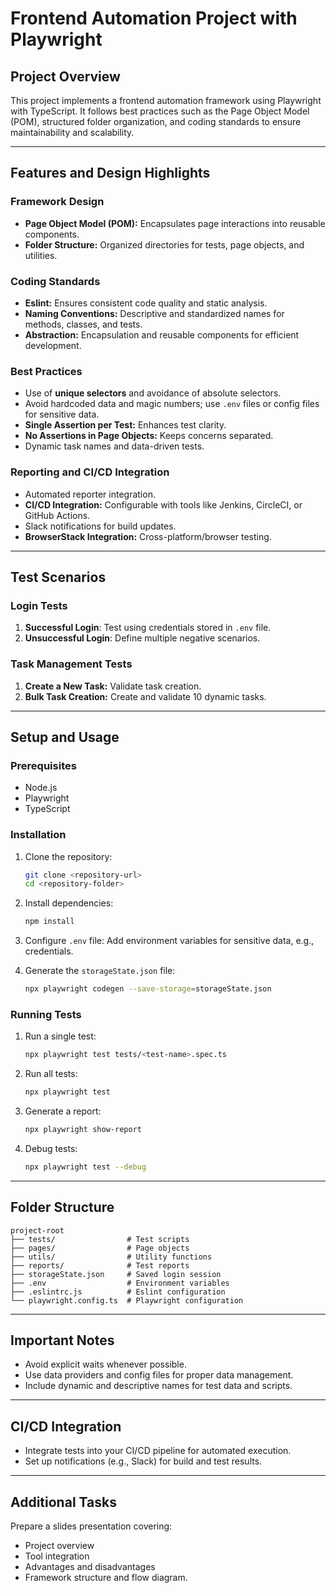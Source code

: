 # Frontend Automation Project with Playwright

## Project Overview
This project implements a frontend automation framework using Playwright with TypeScript. It follows best practices such as the Page Object Model (POM), structured folder organization, and coding standards to ensure maintainability and scalability.

---

## Features and Design Highlights
### Framework Design
- **Page Object Model (POM):** Encapsulates page interactions into reusable components.
- **Folder Structure:** Organized directories for tests, page objects, and utilities.

### Coding Standards
- **Eslint:** Ensures consistent code quality and static analysis.
- **Naming Conventions:** Descriptive and standardized names for methods, classes, and tests.
- **Abstraction:** Encapsulation and reusable components for efficient development.

### Best Practices
- Use of **unique selectors** and avoidance of absolute selectors.
- Avoid hardcoded data and magic numbers; use `.env` files or config files for sensitive data.
- **Single Assertion per Test:** Enhances test clarity.
- **No Assertions in Page Objects:** Keeps concerns separated.
- Dynamic task names and data-driven tests.

### Reporting and CI/CD Integration
- Automated reporter integration.
- **CI/CD Integration:** Configurable with tools like Jenkins, CircleCI, or GitHub Actions.
- Slack notifications for build updates.
- **BrowserStack Integration:** Cross-platform/browser testing.

---

## Test Scenarios
### Login Tests
1. **Successful Login**: Test using credentials stored in `.env` file.
2. **Unsuccessful Login**: Define multiple negative scenarios.

### Task Management Tests
1. **Create a New Task:** Validate task creation.
2. **Bulk Task Creation:** Create and validate 10 dynamic tasks.

---

## Setup and Usage

### Prerequisites
- Node.js
- Playwright
- TypeScript

### Installation
1. Clone the repository:
   ```bash
   git clone <repository-url>
   cd <repository-folder>
   ```

2. Install dependencies:
   ```bash
   npm install
   ```

3. Configure `.env` file:
   Add environment variables for sensitive data, e.g., credentials.

4. Generate the `storageState.json` file:
   ```bash
   npx playwright codegen --save-storage=storageState.json
   ```

### Running Tests
1. Run a single test:
   ```bash
   npx playwright test tests/<test-name>.spec.ts
   ```

2. Run all tests:
   ```bash
   npx playwright test
   ```

3. Generate a report:
   ```bash
   npx playwright show-report
   ```

4. Debug tests:
   ```bash
   npx playwright test --debug
   ```

---

## Folder Structure
```
project-root
├── tests/                # Test scripts
├── pages/                # Page objects
├── utils/                # Utility functions
├── reports/              # Test reports
├── storageState.json     # Saved login session
├── .env                  # Environment variables
├── .eslintrc.js          # Eslint configuration
└── playwright.config.ts  # Playwright configuration
```

---

## Important Notes
- Avoid explicit waits whenever possible.
- Use data providers and config files for proper data management.
- Include dynamic and descriptive names for test data and scripts.

---

## CI/CD Integration
- Integrate tests into your CI/CD pipeline for automated execution.
- Set up notifications (e.g., Slack) for build and test results.

---

## Additional Tasks
Prepare a slides presentation covering:
- Project overview
- Tool integration
- Advantages and disadvantages
- Framework structure and flow diagram.

